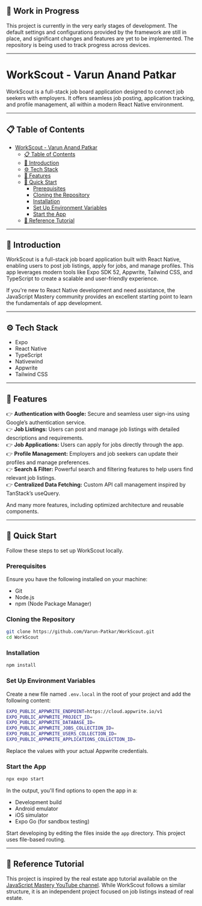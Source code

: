 ## 🚧 Work in Progress

This project is currently in the very early stages of development. The default settings and configurations provided by the framework are still in place, and significant changes and features are yet to be implemented. The repository is being used to track progress across devices.

---

# WorkScout - Varun Anand Patkar

WorkScout is a full-stack job board application designed to connect job seekers with employers. It offers seamless job posting, application tracking, and profile management, all within a modern React Native environment.

---

## 📋 Table of Contents

- [WorkScout - Varun Anand Patkar](#workscout---varun-anand-patkar)
  - [📋 Table of Contents](#-table-of-contents)
  - [🤖 Introduction](#-introduction)
  - [⚙️ Tech Stack](#️-tech-stack)
  - [🔋 Features](#-features)
  - [🤸 Quick Start](#-quick-start)
    - [Prerequisites](#prerequisites)
    - [Cloning the Repository](#cloning-the-repository)
    - [Installation](#installation)
    - [Set Up Environment Variables](#set-up-environment-variables)
    - [Start the App](#start-the-app)
  - [🚨 Reference Tutorial](#-reference-tutorial)

---

## 🤖 Introduction

WorkScout is a full-stack job board application built with React Native, enabling users to post job listings, apply for jobs, and manage profiles. This app leverages modern tools like Expo SDK 52, Appwrite, Tailwind CSS, and TypeScript to create a scalable and user-friendly experience.

If you're new to React Native development and need assistance, the JavaScript Mastery community provides an excellent starting point to learn the fundamentals of app development.

---

## ⚙️ Tech Stack

- Expo
- React Native
- TypeScript
- Nativewind
- Appwrite
- Tailwind CSS

---

## 🔋 Features

👉 **Authentication with Google:** Secure and seamless user sign-ins using Google’s authentication service.  
👉 **Job Listings:** Users can post and manage job listings with detailed descriptions and requirements.  
👉 **Job Applications:** Users can apply for jobs directly through the app.  
👉 **Profile Management:** Employers and job seekers can update their profiles and manage preferences.  
👉 **Search & Filter:** Powerful search and filtering features to help users find relevant job listings.  
👉 **Centralized Data Fetching:** Custom API call management inspired by TanStack’s useQuery.

And many more features, including optimized architecture and reusable components.

---

## 🤸 Quick Start

Follow these steps to set up WorkScout locally.

### Prerequisites

Ensure you have the following installed on your machine:

- Git
- Node.js
- npm (Node Package Manager)

### Cloning the Repository

```sh
git clone https://github.com/Varun-Patkar/WorkScout.git
cd WorkScout
```

### Installation

```sh
npm install
```

### Set Up Environment Variables

Create a new file named `.env.local` in the root of your project and add the following content:

```sh
EXPO_PUBLIC_APPWRITE_ENDPOINT=https://cloud.appwrite.io/v1
EXPO_PUBLIC_APPWRITE_PROJECT_ID=
EXPO_PUBLIC_APPWRITE_DATABASE_ID=
EXPO_PUBLIC_APPWRITE_JOBS_COLLECTION_ID=
EXPO_PUBLIC_APPWRITE_USERS_COLLECTION_ID=
EXPO_PUBLIC_APPWRITE_APPLICATIONS_COLLECTION_ID=
```

Replace the values with your actual Appwrite credentials.

### Start the App

```sh
npx expo start
```

In the output, you'll find options to open the app in a:

- Development build
- Android emulator
- iOS simulator
- Expo Go (for sandbox testing)

Start developing by editing the files inside the `app` directory. This project uses file-based routing.

---

## 🚨 Reference Tutorial

This project is inspired by the real estate app tutorial available on the [JavaScript Mastery YouTube channel](https://www.youtube.com/watch?v=CzJQEstIiEI). While WorkScout follows a similar structure, it is an independent project focused on job listings instead of real estate.
